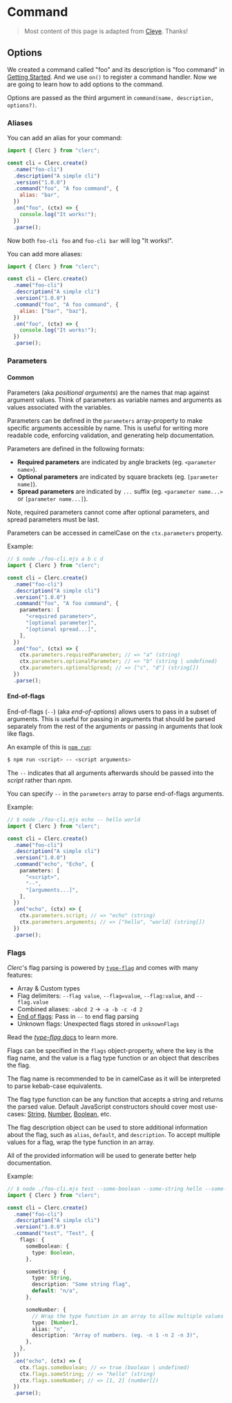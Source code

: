 # Command

> Most content of this page is adapted from [Cleye](https://github.com/privatenumber/cleye). Thanks!

## Options

We created a command called "foo" and its description is "foo command" in [Getting Started](./getting-started.md). And we use `on()` to register a command handler. Now we are going to learn how to add options to the command.

Options are passed as the third argument in `command(name, description, options?)`.

### Aliases

You can add an alias for your command:

```js
import { Clerc } from "clerc";

const cli = Clerc.create()
  .name("foo-cli")
  .description("A simple cli")
  .version("1.0.0")
  .command("foo", "A foo command", {
    alias: "bar",
  })
  .on("foo", (ctx) => {
    console.log("It works!");
  })
  .parse();
```

Now both `foo-cli foo` and `foo-cli bar` will log "It works!".

You can add more aliases:

```js
import { Clerc } from "clerc";

const cli = Clerc.create()
  .name("foo-cli")
  .description("A simple cli")
  .version("1.0.0")
  .command("foo", "A foo command", {
    alias: ["bar", "baz"],
  })
  .on("foo", (ctx) => {
    console.log("It works!");
  })
  .parse();
```

### Parameters

#### Common

Parameters (aka _positional arguments_) are the names that map against argument values. Think of parameters as variable names and arguments as values associated with the variables.

Parameters can be defined in the `parameters` array-property to make specific arguments accessible by name. This is useful for writing more readable code, enforcing validation, and generating help documentation.

Parameters are defined in the following formats:
- **Required parameters** are indicated by angle brackets (eg. `<parameter name>`).
- **Optional parameters** are indicated by square brackets (eg. `[parameter name]`).
- **Spread parameters** are indicated by `...` suffix (eg. `<parameter name...>` or `[parameter name...]`).

Note, required parameters cannot come after optional parameters, and spread parameters must be last.

Parameters can be accessed in camelCase on the `ctx.parameters` property.

Example:

```ts
// $ node ./foo-cli.mjs a b c d
import { Clerc } from "clerc";

const cli = Clerc.create()
  .name("foo-cli")
  .description("A simple cli")
  .version("1.0.0")
  .command("foo", "A foo command", {
    parameters: [
      "<required parameter>",
      "[optional parameter]",
      "[optional spread...]",
    ],
  })
  .on("foo", (ctx) => {
    ctx.parameters.requiredParameter; // => "a" (string)
    ctx.parameters.optionalParameter; // => "b" (string | undefined)
    ctx.parameters.optionalSpread; // => ["c", "d"] (string[])
  })
  .parse();
```

#### End-of-flags
End-of-flags (`--`) (aka _end-of-options_) allows users to pass in a subset of arguments. This is useful for passing in arguments that should be parsed separately from the rest of the arguments or passing in arguments that look like flags.

An example of this is [`npm run`](https://docs.npmjs.com/cli/v8/commands/npm-run-script):
```sh
$ npm run <script> -- <script arguments>
```
The `--` indicates that all arguments afterwards should be passed into the _script_ rather than _npm_.

You can specify `--` in the `parameters` array to parse end-of-flags arguments.

Example:

```ts
// $ node ./foo-cli.mjs echo -- hello world
import { Clerc } from "clerc";

const cli = Clerc.create()
  .name("foo-cli")
  .description("A simple cli")
  .version("1.0.0")
  .command("echo", "Echo", {
    parameters: [
      "<script>",
      "--",
      "[arguments...]",
    ],
  })
  .on("echo", (ctx) => {
    ctx.parameters.script; // => "echo" (string)
    ctx.parameters.arguments; // => ["hello", "world] (string[])
  })
  .parse();
```

### Flags

_Clerc_'s flag parsing is powered by [`type-flag`](https://github.com/privatenumber/type-flag) and comes with many features:

- Array & Custom types
- Flag delimiters: `--flag value`, `--flag=value`, `--flag:value`, and `--flag.value`
- Combined aliases: `-abcd 2` → `-a -b -c -d 2`
- [End of flags](https://unix.stackexchange.com/a/11382): Pass in `--` to end flag parsing
- Unknown flags: Unexpected flags stored in `unknownFlags`

Read the [_type-flag_ docs](https://github.com/privatenumber/type-flag) to learn more.

Flags can be specified in the `flags` object-property, where the key is the flag name, and the value is a flag type function or an object that describes the flag.

The flag name is recommended to be in camelCase as it will be interpreted to parse kebab-case equivalents.

The flag type function can be any function that accepts a string and returns the parsed value. Default JavaScript constructors should cover most use-cases: [String](https://developer.mozilla.org/en-US/docs/Web/JavaScript/Reference/Global_Objects/String/String), [Number](https://developer.mozilla.org/en-US/docs/Web/JavaScript/Reference/Global_Objects/Number/Number), [Boolean](https://developer.mozilla.org/en-US/docs/Web/JavaScript/Reference/Global_Objects/Boolean/Boolean), etc.

The flag description object can be used to store additional information about the flag, such as `alias`, `default`, and `description`. To accept multiple values for a flag, wrap the type function in an array.

All of the provided information will be used to generate better help documentation.

Example:

```ts
// $ node ./foo-cli.mjs test --some-boolean --some-string hello --some-number 1 -n 2
import { Clerc } from "clerc";

const cli = Clerc.create()
  .name("foo-cli")
  .description("A simple cli")
  .version("1.0.0")
  .command("test", "Test", {
    flags: {
      someBoolean: {
        type: Boolean,
      },

      someString: {
        type: String,
        description: "Some string flag",
        default: "n/a",
      },

      someNumber: {
        // Wrap the type function in an array to allow multiple values
        type: [Number],
        alias: "n",
        description: "Array of numbers. (eg. -n 1 -n 2 -n 3)",
      },
    },
  })
  .on("echo", (ctx) => {
    ctx.flags.someBoolean; // => true (boolean | undefined)
    ctx.flags.someString; // => "hello" (string)
    ctx.flags.someNumber; // => [1, 2] (number[])
  })
  .parse();
```

